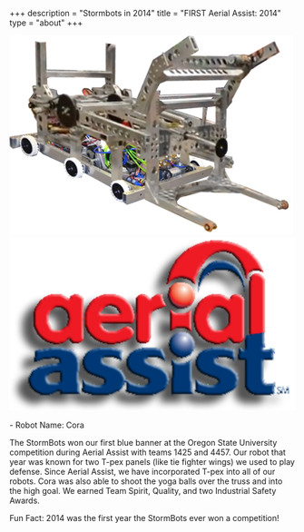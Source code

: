 +++
description = "Stormbots in 2014"
title = "FIRST Aerial Assist: 2014"
type = "about"
+++

<img style="text-align: right" src="/images/RobotsIcons/2014 Robot.png" width="500"/>
<img style="text-align: right" src="/images/games/firstaerial_assist.png" width="530"/>
<br />
<p>
- Robot Name: Cora

The StormBots won our first blue banner at the Oregon State University competition during Aerial Assist with teams 1425 and 4457. Our robot that year was known for two T-pex panels (like tie fighter wings) we used to play defense. Since Aerial Assist, we have incorporated T-pex into all of our robots. Cora was also able to shoot the yoga balls over the truss and into the high goal. We earned Team Spirit, Quality, and two Industrial Safety Awards.

Fun Fact: 2014 was the first year the StormBots ever won a competition!
</p>
